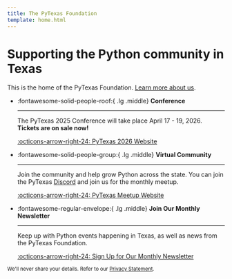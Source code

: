 ```yaml
---
title: The PyTexas Foundation
template: home.html
---
```


# Supporting the Python community in Texas
This is the home of the PyTexas Foundation. [Learn more about us](foundation/about.md).

<div class="grid cards" markdown>

-   :fontawesome-solid-people-roof:{ .lg .middle} __Conference__

    ---

    The PyTexas 2025 Conference will take place April 17 - 19, 2026. **Tickets are on sale now!**

    [:octicons-arrow-right-24: PyTexas 2026 Website](https://pytexas.org/2026)

-   :fontawesome-solid-people-group:{ .lg .middle} __Virtual Community__

    ---

    Join the community and help grow Python across the state. You can join the PyTexas [Discord](https://discord.gg/jNPAbcNukj) and join us for the monthly meetup. 

    [:octicons-arrow-right-24: PyTexas Meetup Website](https://pytexas.org/meetup)

-   :fontawesome-regular-envelope:{ .lg .middle} __Join Our Monthly Newsletter__

    ---

    Keep up with Python events happening in Texas, as well as news from the PyTexas Foundation.

    [:octicons-arrow-right-24: Sign Up for Our Monthly Newsletter](https://mailchi.mp/035388afb48a/pytexas-community)
  
<small class="text-muted form-text">
    We'll never share your details. Refer to our <a href="privacy">Privacy Statement</a>.
</small>

</div>

